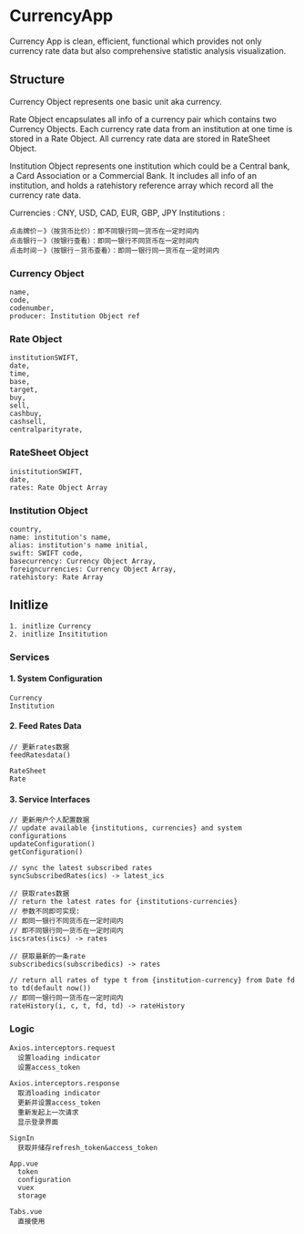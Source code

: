 
# CurrencyApp

Currency App is clean, efficient, functional which provides not only currency rate data but also comprehensive statistic analysis visualization.

## Structure

Currency Object represents one basic unit aka currency.

Rate Object encapsulates all info of a currency pair which contains two Currency Objects. Each currency rate data from an institution at one time is stored in a Rate Object. All currency rate data are stored in RateSheet Object.

Institution Object represents one institution which could be a Central bank, a Card Association or a Commercial Bank. It includes all info of an institution, and holds a ratehistory reference array which record all the currency rate data.



Currencies : CNY, USD, CAD, EUR, GBP, JPY
Institutions :



```
点击牌价－》（按货币比价）：即不同银行同一货币在一定时间内
点击银行－》（按银行查看）：即同一银行不同货币在一定时间内
点击时间－》（按银行－货币查看）：即同一银行同一货币在一定时间内
```



### Currency Object

```
name,
code,
codenumber,
producer: Institution Object ref
```

### Rate Object

```
institutionSWIFT,
date,
time,
base,
target,
buy,
sell,
cashbuy,
cashsell,
centralparityrate,
```

### RateSheet Object

```
inistitutionSWIFT,
date,
rates: Rate Object Array
```

### Institution Object

```
country,
name: institution's name,
alias: institution's name initial,
swift: SWIFT code,
basecurrency: Currency Object Array,
foreigncurrencies: Currency Object Array,
ratehistory: Rate Array
```

## Initlize

```
1. initlize Currency
2. initlize Insititution
```







### Services

#### 1. System Configuration

```
Currency
Institution
```

#### 2. Feed Rates Data

```
// 更新rates数据
feedRatesdata()

RateSheet
Rate
```

#### 3. Service Interfaces

```
// 更新用户个人配置数据
// update available {institutions, currencies} and system configurations
updateConfiguration()
getConfiguration()

// sync the latest subscribed rates
syncSubscribedRates(ics) -> latest_ics

// 获取rates数据
// return the latest rates for {institutions-currencies}
// 参数不同即可实现:
// 即同一银行不同货币在一定时间内
// 即不同银行同一货币在一定时间内
iscsrates(iscs) -> rates

// 获取最新的一条rate
subscribedics(subscribedics) -> rates

// return all rates of type t from {institution-currency} from Date fd to td(default now())
// 即同一银行同一货币在一定时间内
rateHistory(i, c, t, fd, td) -> rateHistory
```



### Logic

```
Axios.interceptors.request
  设置loading indicator
  设置access_token

Axios.interceptors.response
  取消loading indicator
  更新并设置access_token
  重新发起上一次请求
  显示登录界面

SignIn
  获取并储存refresh_token&access_token

App.vue
  token
  configuration
  vuex
  storage

Tabs.vue
  直接使用
```
